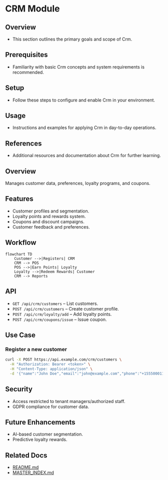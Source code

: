 # CRM Module

## Overview
- This section outlines the primary goals and scope of Crm.

## Prerequisites
- Familiarity with basic Crm concepts and system requirements is recommended.

## Setup
- Follow these steps to configure and enable Crm in your environment.

## Usage
- Instructions and examples for applying Crm in day-to-day operations.

## References
- Additional resources and documentation about Crm for further learning.


## Overview
Manages customer data, preferences, loyalty programs, and coupons.

## Features
- Customer profiles and segmentation.  
- Loyalty points and rewards system.  
- Coupons and discount campaigns.  
- Customer feedback and preferences.  

## Workflow
```mermaid
flowchart TD
    Customer -->|Registers| CRM
    CRM --> POS
    POS -->|Earn Points| Loyalty
    Loyalty -->|Redeem Rewards| Customer
    CRM --> Reports
```

## API
- `GET /api/crm/customers` – List customers.  
- `POST /api/crm/customers` – Create customer profile.  
- `POST /api/crm/loyalty/add` – Add loyalty points.
- `POST /api/crm/coupons/issue` – Issue coupon.

## Use Case
### Register a new customer
```bash
curl -X POST https://api.example.com/crm/customers \
  -H "Authorization: Bearer <token>" \
  -H "Content-Type: application/json" \
  -d '{"name":"John Doe","email":"john@example.com","phone":"+1555000111"}'
```

## Security
- Access restricted to tenant managers/authorized staff.
- GDPR compliance for customer data.

## Future Enhancements
- AI-based customer segmentation.  
- Predictive loyalty rewards.

## Related Docs
- [README.md](README.md)
- [MASTER_INDEX.md](MASTER_INDEX.md)


